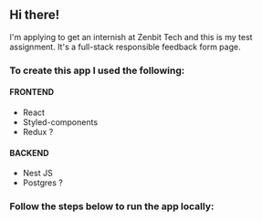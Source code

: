 ## Hi there!

<p>I'm applying to get an internish at Zenbit Tech and this is my test assignment. It's a full-stack responsible feedback form page.</p>

### To create this app I used the following:

#### FRONTEND

- React
- Styled-components
- Redux ?

#### BACKEND

- Nest JS
- Postgres ?

### Follow the steps below to run the app locally:

```Test text

```
